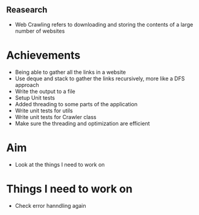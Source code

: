 ## Reasearch
* Web Crawling refers to downloading and storing the contents of a large number of websites


# Achievements
* Being able to gather all the links in a website
* Use deque and stack to gather the links recursively, more like a DFS approach
* Write the output to a file
* Setup Unit tests
* Added threading to some parts of the application
* Write unit tests for utils
* Write unit tests for Crawler class
* Make sure the threading and optimization are efficient

# Aim
* Look at the things I need to work on


# Things I need to work on
* Check error hanndling again
